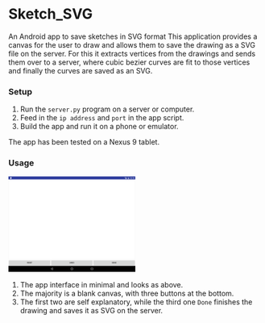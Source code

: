# Sketch_SVG
An Android app to save sketches in SVG format
This application provides a canvas for the user to draw and allows them to save the drawing as a SVG file on the server. For this it extracts vertices from the drawings and sends them over to a server, where cubic bezier curves are fit to those vertices and finally the curves are saved as an SVG.

### Setup

1. Run the ```server.py``` program on a server or computer.
2. Feed in the ```ip address``` and ```port``` in the app script.
3. Build the app and run it on a phone or emulator.

The app has been tested on a Nexus 9 tablet.

### Usage

<img src="/screenshot.png" alt="Screenshot" width="50%">

1. The app interface in minimal and looks as above.
2. The majority is a blank canvas, with three buttons at the bottom.
3. The first two are self explanatory, while the third one ```Done``` finishes the drawing and saves it as SVG on the server.
